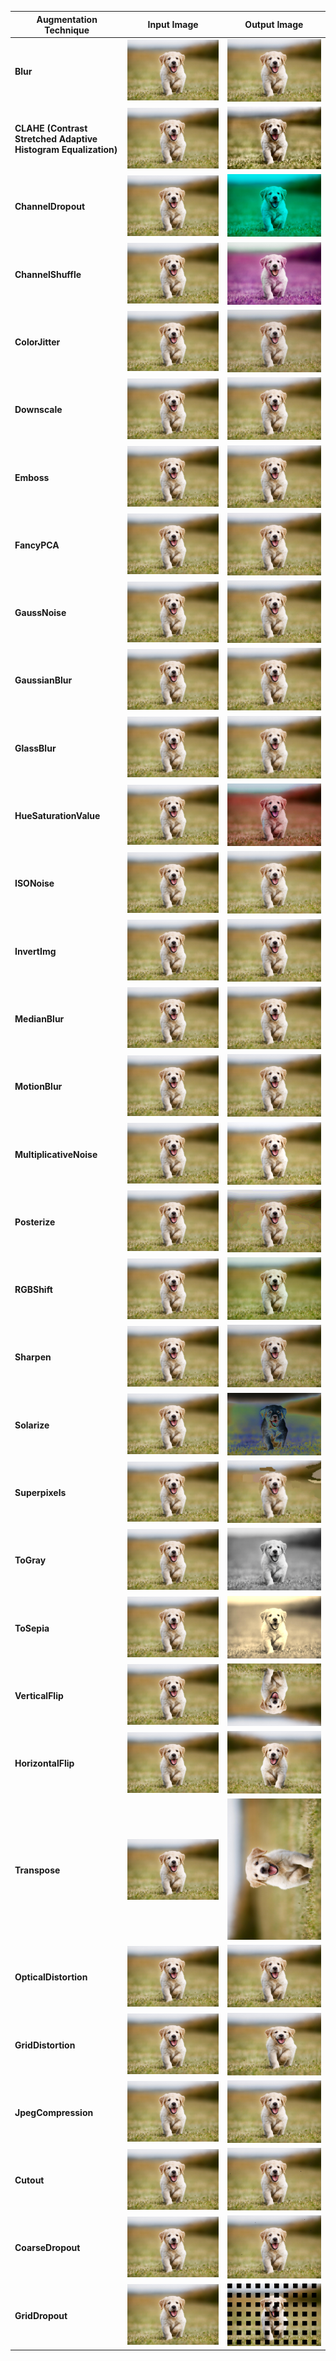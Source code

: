 | Augmentation Technique | Input Image | Output Image |
| --- | --- | --- |
| **Blur** | ![Input_image](https://github.com/avs-abhishek123/AugStatic/blob/c563cf249fd0f28453eb63d47634c3279b426031/input_image.jpg) | ![Blur](https://github.com/avs-abhishek123/AugStatic/blob/0f12cb0adf7b0c9bd68074f8891907067604e79f/OutputImages/Blur.jpg) |
| **CLAHE (Contrast Stretched Adaptive Histogram Equalization)** | ![Input_image](https://github.com/avs-abhishek123/AugStatic/blob/c563cf249fd0f28453eb63d47634c3279b426031/input_image.jpg) | ![CLAHE](https://github.com/avs-abhishek123/AugStatic/blob/0f12cb0adf7b0c9bd68074f8891907067604e79f/OutputImages/CLAHE.jpg) |
| **ChannelDropout** | ![Input_image](https://github.com/avs-abhishek123/AugStatic/blob/c563cf249fd0f28453eb63d47634c3279b426031/input_image.jpg) | ![ChannelDropout](https://github.com/avs-abhishek123/AugStatic/blob/0f12cb0adf7b0c9bd68074f8891907067604e79f/OutputImages/ChannelDropout.jpg) |
| **ChannelShuffle** | ![Input_image](https://github.com/avs-abhishek123/AugStatic/blob/c563cf249fd0f28453eb63d47634c3279b426031/input_image.jpg) | ![ChannelShuffle](https://github.com/avs-abhishek123/AugStatic/blob/0f12cb0adf7b0c9bd68074f8891907067604e79f/OutputImages/ChannelShuffle.jpg) |
| **ColorJitter** | ![Input_image](https://github.com/avs-abhishek123/AugStatic/blob/c563cf249fd0f28453eb63d47634c3279b426031/input_image.jpg) | ![ColorJitter](https://github.com/avs-abhishek123/AugStatic/blob/0f12cb0adf7b0c9bd68074f8891907067604e79f/OutputImages/ColorJitter.jpg) |
| **Downscale** | ![Input_image](https://github.com/avs-abhishek123/AugStatic/blob/c563cf249fd0f28453eb63d47634c3279b426031/input_image.jpg) | ![Downscale](https://github.com/avs-abhishek123/AugStatic/blob/0f12cb0adf7b0c9bd68074f8891907067604e79f/OutputImages/Downscale.jpg) |
| **Emboss** | ![Input_image](https://github.com/avs-abhishek123/AugStatic/blob/c563cf249fd0f28453eb63d47634c3279b426031/input_image.jpg) | ![Emboss](https://github.com/avs-abhishek123/AugStatic/blob/0f12cb0adf7b0c9bd68074f8891907067604e79f/OutputImages/Emboss.jpg) |
| **FancyPCA** | ![Input_image](https://github.com/avs-abhishek123/AugStatic/blob/c563cf249fd0f28453eb63d47634c3279b426031/input_image.jpg) | ![FancyPCA](https://github.com/avs-abhishek123/AugStatic/blob/0f12cb0adf7b0c9bd68074f8891907067604e79f/OutputImages/FancyPCA.jpg) |
| **GaussNoise** | ![Input_image](https://github.com/avs-abhishek123/AugStatic/blob/c563cf249fd0f28453eb63d47634c3279b426031/input_image.jpg) | ![GaussNoise](https://github.com/avs-abhishek123/AugStatic/blob/0f12cb0adf7b0c9bd68074f8891907067604e79f/OutputImages/GaussNoise.jpg) |
| **GaussianBlur** | ![Input_image](https://github.com/avs-abhishek123/AugStatic/blob/c563cf249fd0f28453eb63d47634c3279b426031/input_image.jpg) | ![GaussianBlur](https://github.com/avs-abhishek123/AugStatic/blob/0f12cb0adf7b0c9bd68074f8891907067604e79f/OutputImages/GaussianBlur.jpg) |
| **GlassBlur** | ![Input_image](https://github.com/avs-abhishek123/AugStatic/blob/c563cf249fd0f28453eb63d47634c3279b426031/input_image.jpg) | ![GlassBlur](https://github.com/avs-abhishek123/AugStatic/blob/0f12cb0adf7b0c9bd68074f8891907067604e79f/OutputImages/GlassBlur.jpg) |
| **HueSaturationValue** | ![Input_image](https://github.com/avs-abhishek123/AugStatic/blob/c563cf249fd0f28453eb63d47634c3279b426031/input_image.jpg) | ![HueSaturationValue](https://github.com/avs-abhishek123/AugStatic/blob/0f12cb0adf7b0c9bd68074f8891907067604e79f/OutputImages/HueSaturationValue.jpg) |
| **ISONoise** | ![Input_image](https://github.com/avs-abhishek123/AugStatic/blob/c563cf249fd0f28453eb63d47634c3279b426031/input_image.jpg) | ![ISONoise](https://github.com/avs-abhishek123/AugStatic/blob/0f12cb0adf7b0c9bd68074f8891907067604e79f/OutputImages/ISONoise.jpg) |
| **InvertImg** | ![Input_image](https://github.com/avs-abhishek123/AugStatic/blob/c563cf249fd0f28453eb63d47634c3279b426031/input_image.jpg) | ![InvertImg](https://github.com/avs-abhishek123/AugStatic/blob/0f12cb0adf7b0c9bd68074f8891907067604e79f/OutputImages/InvertImg.jpg) |
| **MedianBlur** | ![Input_image](https://github.com/avs-abhishek123/AugStatic/blob/c563cf249fd0f28453eb63d47634c3279b426031/input_image.jpg) | ![MedianBlur](https://github.com/avs-abhishek123/AugStatic/blob/0f12cb0adf7b0c9bd68074f8891907067604e79f/OutputImages/MedianBlur.jpg) |
| **MotionBlur** | ![Input_image](https://github.com/avs-abhishek123/AugStatic/blob/c563cf249fd0f28453eb63d47634c3279b426031/input_image.jpg) | ![MotionBlur](https://github.com/avs-abhishek123/AugStatic/blob/0f12cb0adf7b0c9bd68074f8891907067604e79f/OutputImages/MotionBlur.jpg) |
| **MultiplicativeNoise** | ![Input_image](https://github.com/avs-abhishek123/AugStatic/blob/c563cf249fd0f28453eb63d47634c3279b426031/input_image.jpg) | ![MultiplicativeNoise](https://github.com/avs-abhishek123/AugStatic/blob/0f12cb0adf7b0c9bd68074f8891907067604e79f/OutputImages/MultiplicativeNoise.jpg) |
| **Posterize** | ![Input_image](https://github.com/avs-abhishek123/AugStatic/blob/c563cf249fd0f28453eb63d47634c3279b426031/input_image.jpg) | ![Posterize](https://github.com/avs-abhishek123/AugStatic/blob/0f12cb0adf7b0c9bd68074f8891907067604e79f/OutputImages/Posterize.jpg) |
| **RGBShift** | ![Input_image](https://github.com/avs-abhishek123/AugStatic/blob/c563cf249fd0f28453eb63d47634c3279b426031/input_image.jpg) | ![RGBShift](https://github.com/avs-abhishek123/AugStatic/blob/0f12cb0adf7b0c9bd68074f8891907067604e79f/OutputImages/RGBShift.jpg) |
| **Sharpen** | ![Input_image](https://github.com/avs-abhishek123/AugStatic/blob/c563cf249fd0f28453eb63d47634c3279b426031/input_image.jpg) | ![Sharpen](https://github.com/avs-abhishek123/AugStatic/blob/0f12cb0adf7b0c9bd68074f8891907067604e79f/OutputImages/Sharpen.jpg) |
| **Solarize** | ![Input_image](https://github.com/avs-abhishek123/AugStatic/blob/c563cf249fd0f28453eb63d47634c3279b426031/input_image.jpg) | ![Solarize](https://github.com/avs-abhishek123/AugStatic/blob/0f12cb0adf7b0c9bd68074f8891907067604e79f/OutputImages/Solarize.jpg) |
| **Superpixels** | ![Input_image](https://github.com/avs-abhishek123/AugStatic/blob/c563cf249fd0f28453eb63d47634c3279b426031/input_image.jpg) | ![Superpixels](https://github.com/avs-abhishek123/AugStatic/blob/0f12cb0adf7b0c9bd68074f8891907067604e79f/OutputImages/Superpixels.jpg) |
| **ToGray** | ![Input_image](https://github.com/avs-abhishek123/AugStatic/blob/c563cf249fd0f28453eb63d47634c3279b426031/input_image.jpg) | ![ToGray](https://github.com/avs-abhishek123/AugStatic/blob/0f12cb0adf7b0c9bd68074f8891907067604e79f/OutputImages/ToGray.jpg) |
| **ToSepia** | ![Input_image](https://github.com/avs-abhishek123/AugStatic/blob/c563cf249fd0f28453eb63d47634c3279b426031/input_image.jpg) | ![ToSepia](https://github.com/avs-abhishek123/AugStatic/blob/0f12cb0adf7b0c9bd68074f8891907067604e79f/OutputImages/ToSepia.jpg) |
| **VerticalFlip** | ![Input_image](https://github.com/avs-abhishek123/AugStatic/blob/c563cf249fd0f28453eb63d47634c3279b426031/input_image.jpg) | ![VerticalFlip](https://github.com/avs-abhishek123/AugStatic/blob/0f12cb0adf7b0c9bd68074f8891907067604e79f/OutputImages/VerticalFlip.jpg) |
| **HorizontalFlip** | ![Input_image](https://github.com/avs-abhishek123/AugStatic/blob/c563cf249fd0f28453eb63d47634c3279b426031/input_image.jpg) | ![HorizontalFlip](https://github.com/avs-abhishek123/AugStatic/blob/0f12cb0adf7b0c9bd68074f8891907067604e79f/OutputImages/HorizontalFlip.jpg) |
| **Transpose** | ![Input_image](https://github.com/avs-abhishek123/AugStatic/blob/c563cf249fd0f28453eb63d47634c3279b426031/input_image.jpg) | ![Transpose](https://github.com/avs-abhishek123/AugStatic/blob/0f12cb0adf7b0c9bd68074f8891907067604e79f/OutputImages/Transpose.jpg) |
| **OpticalDistortion** | ![Input_image](https://github.com/avs-abhishek123/AugStatic/blob/c563cf249fd0f28453eb63d47634c3279b426031/input_image.jpg) | ![OpticalDistortion](https://github.com/avs-abhishek123/AugStatic/blob/0f12cb0adf7b0c9bd68074f8891907067604e79f/OutputImages/OpticalDistortion.jpg) |
| **GridDistortion** | ![Input_image](https://github.com/avs-abhishek123/AugStatic/blob/c563cf249fd0f28453eb63d47634c3279b426031/input_image.jpg) | ![GridDistortion](https://github.com/avs-abhishek123/AugStatic/blob/0f12cb0adf7b0c9bd68074f8891907067604e79f/OutputImages/GridDistortion.jpg) |
| **JpegCompression** | ![Input_image](https://github.com/avs-abhishek123/AugStatic/blob/c563cf249fd0f28453eb63d47634c3279b426031/input_image.jpg) | ![JpegCompression](https://github.com/avs-abhishek123/AugStatic/blob/0f12cb0adf7b0c9bd68074f8891907067604e79f/OutputImages/JpegCompression.jpg) |
| **Cutout** | ![Input_image](https://github.com/avs-abhishek123/AugStatic/blob/c563cf249fd0f28453eb63d47634c3279b426031/input_image.jpg) | ![Cutout](https://github.com/avs-abhishek123/AugStatic/blob/0f12cb0adf7b0c9bd68074f8891907067604e79f/OutputImages/Cutout.jpg) |
| **CoarseDropout** | ![Input_image](https://github.com/avs-abhishek123/AugStatic/blob/c563cf249fd0f28453eb63d47634c3279b426031/input_image.jpg) | ![CoarseDropout](https://github.com/avs-abhishek123/AugStatic/blob/0f12cb0adf7b0c9bd68074f8891907067604e79f/OutputImages/CoarseDropout.jpg) |
| **GridDropout** | ![Input_image](https://github.com/avs-abhishek123/AugStatic/blob/c563cf249fd0f28453eb63d47634c3279b426031/input_image.jpg) | ![GridDropout](https://github.com/avs-abhishek123/AugStatic/blob/0f12cb0adf7b0c9bd68074f8891907067604e79f/OutputImages/GridDropout.jpg) |
